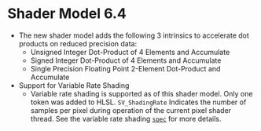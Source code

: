 # Shader Model 6.4

- The new shader model adds the following 3 intrinsics to accelerate dot products on reduced precision data:
    - Unsigned Integer Dot-Product of 4 Elements and Accumulate
    - Signed Integer Dot-Product of 4 Elements and Accumulate
    - Single Precision Floating Point 2-Element Dot-Product and Accumulate
- Support for Variable Rate Shading
    - Variable rate shading is supported as of this shader model. Only one token was added to HLSL.  ```SV_ShadingRate``` Indicates the number of samples per pixel during operation of the current pixel shader thread.  See the variable rate shading [`spec`](https://microsoft.github.io/DirectX-Specs/d3d/VariableRateShading.html) for more details.